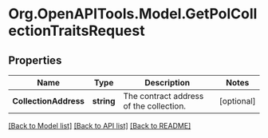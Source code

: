 # Org.OpenAPITools.Model.GetPolCollectionTraitsRequest

## Properties

Name | Type | Description | Notes
------------ | ------------- | ------------- | -------------
**CollectionAddress** | **string** | The contract address of the collection. | [optional] 

[[Back to Model list]](../README.md#documentation-for-models) [[Back to API list]](../README.md#documentation-for-api-endpoints) [[Back to README]](../README.md)

